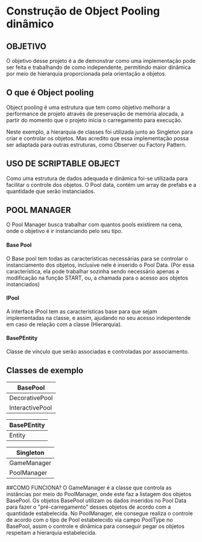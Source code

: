 # Construção de Object Pooling dinâmico

## OBJETIVO
O objetivo desse projeto é a de demonstrar como uma implementação pode ser feita e trabalhando de como independente, permitindo maior dinâmica por meio de hierarquia proporcionada pela orientação a objetos.

## O que é Object pooling
Object pooling é uma estrutura que tem como objetivo melhorar a performance de projeto através de preservação de memória alocada, a partir do momento que o projeto inicia o carregamento para execução.

Neste exemplo, a hierarquia de classes foi utilizada junto ao Singleton para criar e controlar os objetos. Mas acredito que essa implementação possa ser adaptada  para outras estruturas, como Observer ou Factory Pattern.

## USO DE SCRIPTABLE OBJECT
Como uma estrutura de dados adequada e dinâmica foi-se utilizada para facilitar o controle dos objetos.
O Pool data, contém um array de prefabs e a quantidade que serão instanciados.

## POOL MANAGER
O Pool Manager busca trabalhar com quantos pools existirem na cena, onde o objetivo é ir instanciando pelo seu tipo.

#### Base Pool
O Base pool tem todas as características necessárias para se controlar o instanciamento dos objetos, inclusive nele é inserido o Pool Data. (Por essa característica, ela pode trabalhar sozinha sendo necessário apenas a modificação na função START, ou, a chamada para o acesso aos objetos instanciados)

#### IPool
A interface IPool tem as características base para que sejam implementadas na classe, e assim, ajudando no seu acesso indepentende em caso de relação com a classe (Hierarquia).

#### BasePEntity
Classe de vínculo que serão associadas e controladas por associamento.

## Classes de exemplo

| BasePool |
|---|
| DecorativePool |
| InteractivePool |

|BasePEntity|
|----|
|Entity|

|Singleton|
|---|
|GameManager
|PoolManager|

##COMO FUNCIONA?
O GameManager é a classe que controla as instâncias por meio do PoolManager, onde este faz a listagem dos objetos BasePool.
Os objetos BasePool utilizam os dados inseridos no Pool Data para fazer o "pré-carregamento" desses objetos de acordo com a quantidade estabelecida.
No PoolManager, ele consegue realiza o controle de acordo com o tipo de Pool estabelecido via campo PoolType no BasePool, assim o controle e dinâmica para conseguir pegar os objetos respeitam a hierarquia estabelecida.
